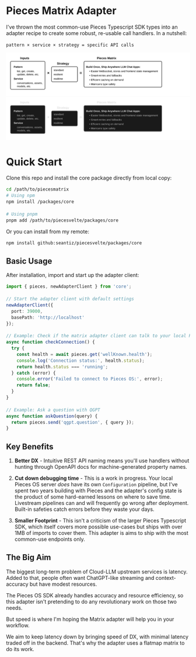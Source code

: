 # Pieces Matrix Adapter

I've thrown the most common-use Pieces Typescript SDK types into an adapter recipe to create some robust, re-usable call handlers. In a nutshell:

`pattern × service × strategy = specific API calls`

![Pieces Matrix Recipe](static/readme.svg#gh-light-mode-only)
![Pieces Matrix Recipe Dark Mode Version](static/readmed.svg#gh-dark-mode-only)

# Quick Start

Clone this repo and install the core package directly from local copy:

```bash
cd /path/to/piecesmatrix
# Using npm
npm install /packages/core

# Using pnpm
pnpm add /path/to/piecesvelte/packages/core
```
Or you can install from my remote:

```bash
npm install github:seantiz/piecesvelte/packages/core
```

## Basic Usage

After installation, import and start up the adapter client:

```typescript
import { pieces, newAdapterClient } from 'core';

// Start the adapter client with default settings
newAdapterClient({
  port: 39000,
  basePath: 'http://localhost'
});

// Example: Check if the matrix adapter client can talk to your local Pieces OS server
async function checkConnection() {
  try {
    const health = await pieces.get('wellKnown.health');
    console.log('Connection status:', health.status);
    return health.status === 'running';
  } catch (error) {
    console.error('Failed to connect to Pieces OS:', error);
    return false;
  }
}

// Example: Ask a question with QGPT
async function askQuestion(query) {
  return pieces.send('qgpt.question', { query });
}
```

## Key Benefits

1. **Better DX** - Intuitive REST API naming means you'll use handlers without hunting through OpenAPI docs for machine-generated property names.

2. **Cut down debugging time** - This is a work in progress. Your local Pieces OS server _does_ have its own `Configuration` pipeline, but I've spent two years building with Pieces and the adapter's config state is the product of some hard-earned lessons on where to save time. Livestream pipelines can and will frequently go wrong after deployment. Built-in safeties catch errors before they waste your days.

3. **Smaller Footprint** - This isn't a criticism of the larger Pieces Typescript SDK, which itself covers more possible use-cases but ships with over 1MB of imports to cover them. This adapter is aims to ship with the most common-use endpoints only.


## The Big Aim
The biggest long-term problem of Cloud-LLM upstream services is latency. Added to that, people often want ChatGPT-like streaming and context-accuracy but have modest resources.

The Pieces OS SDK already handles accuracy and resource efficiency, so this adapter isn't pretending to do any revolutionary work on those two needs.

But speed is where I'm hoping the Matrix adapter will help you in your workflow.

We aim to keep latency down by bringing speed of DX, with minimal latency traded off in the backend. That's why the adapter uses a flatmap matrix to do its work.
